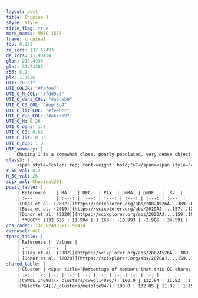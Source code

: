 ```yaml
---
layout: post
title: Chupina 1
style: style
title_flag: true
more_names: MWSC 1578
fname: chupina1
fov: 0.273
ra_icrs: 132.62493
de_icrs: 11.90434
glon: 215.4995
glat: 31.74385
r50: 8.2
plx: 1.1626
UTI: "0.51"
UTI_COLOR: "#fefee7"
UTI_C_N_COL: "#fdd9c3"
UTI_C_dens_COL: "#a6cab9"
UTI_C_C3_COL: "#eef8d4"
UTI_C_lit_COL: "#fee8cc"
UTI_C_dup_COL: "#a6cab9"
UTI_C_N: 0.26
UTI_C_dens: 1.0
UTI_C_C3: 0.62
UTI_C_lit: 0.33
UTI_C_dup: 1.0
UTI_summary: |
    Chupina 1 is a somewhat close, poorly populated, very dense object of intermediate C3 quality. It is poorly studied in the literature.<br><br>This object shares a large percentage of members with at least one entry reported in the same catalogue.
class3: |
    <span style="color: red; font-weight: bold;">C</span><span style="color: green; font-weight: bold;">A</span>
r_50_val: 8.2
N_50_val: 26
scix_url: Chupina%201
posit_table: |
    | Reference    | RA    | DEC   | Plx  | pmRA  | pmDE   |  Rv  |
    | :---         | :---: | :---: | :---: | :---: | :---: | :---: |
    |[Dias et al. (2002)](https://scixplorer.org/abs/2002A%26A...389..871D) | 132.529 | 11.945 | -- | -8.28 | -2.78 | 34.88 |
    |[Bica et al. (2019)](https://scixplorer.org/abs/2019AJ....157...12B) | 132.526 | 11.942 | -- | -- | -- | -- |
    |[Donor et al. (2020)](https://scixplorer.org/abs/2020AJ....159..199D) | 132.529 | 11.945 | -- | -10.89 | -2.77 | 33.8 |
    | **UCC** |132.625 | 11.904 | 1.163 | -10.993 | -2.985 | 34.591 | 
cds_radec: 132.62493,+11.90434
carousel: UCC
fpars_table: |
    | Reference |  Values |
    | :---  |  :---:  |
    | [Dias et al. (2002)](https://scixplorer.org/abs/2002A%26A...389..871D) | `E(B-V)=0.79, Dist=1783.0, Age=7.1` |
    | [Donor et al. (2020)](https://scixplorer.org/abs/2020AJ....159..199D) | `Fe/H=0.0` |
shared_table: |
    | Cluster | <span title="Percentage of members that this OC shares with the ones listed">%</span>   | RA   | DEC   | Plx   | pmRA  | pmDE  | Rv | UTI |
    | :-: | :-: |:-: | :-: | :-: | :-: | :-: | :-: | :-: |
    |[CWWDL 14090](/_clusters/cwwdl14090/)| 100.0 | 132.84 | 11.82 | 1.15 | -10.98 | -2.91 | 33.79 |0.0 |
    |[Melotte 94](/_clusters/melotte94/)| 100.0 | 132.85 | 11.82 | 1.15 | -10.97 | -2.91 | 33.91 |1.0 |
---
```

